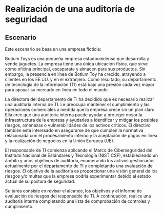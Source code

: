 # Realización de una auditoría de seguridad

## Escenario

Este escenario se basa en una empresa ficticia:

Botium Toys es una pequeña empresa estadounidense que desarrolla y vende juguetes. La empresa tiene una única ubicación física, que sirve como oficina principal, escaparate y almacén para sus productos. Sin embargo, la presencia en línea de Botium Toy ha crecido, atrayendo a clientes en los EE.UU. y en el extranjero. Como resultado, su departamento de tecnología de la información (TI) está bajo una presión cada vez mayor para apoyar su mercado en línea en todo el mundo.

La directora del departamento de TI ha decidido que es necesario realizar una auditoría interna de TI. Le preocupa mantener el cumplimiento y las operaciones comerciales a medida que la empresa crece sin un plan claro. Ella cree que una auditoría interna puede ayudar a proteger mejor la infraestructura de la empresa y ayudarles a identificar y mitigar los posibles riesgos, amenazas o vulnerabilidades de los activos críticos. El directivo también está interesado en asegurarse de que cumplen la normativa relacionada con el procesamiento interno y la aceptación de pagos en línea y la realización de negocios en la Unión Europea (UE).

El responsable de TI comienza aplicando el Marco de Ciberseguridad del Instituto Nacional de Estándares y Tecnología (NIST CSF), estableciendo un ámbito y unos objetivos de auditoría, enumerando los activos gestionados actualmente por el departamento de TI y completando una evaluación de riesgos. El objetivo de la auditoría es proporcionar una visión general de los riesgos y/o multas que la empresa podría experimentar debido al estado actual de su postura de seguridad.

Su tarea consiste en revisar el alcance, los objetivos y el informe de evaluación de riesgos del responsable de TI. A continuación, realice una auditoría interna completando una lista de comprobación de controles y cumplimiento.
